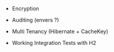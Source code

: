 - Encryption
- Auditing (envers ?)
- Multi Tenancy (Hibernate + CacheKey)

- Working Integration Tests with H2